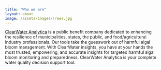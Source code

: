 ```yaml
---
title: "Who we are"
layout: about
image: /assets/images/Trees.jpg
---
```

[ClearWater Analytica](https://www.clrwater.io) is a public benefit company dedicated to enhancing the resilience of municipalities, states, the public, and food/agricultural industry professionals. Our tools take the guesswork out of harmful algal bloom management. With ClearWater insights, you have at your hands the most trusted, empowering, and accurate insights for targeted harmful algal bloom monitoring and preparedness. ClearWater Analytica is your complete water quality decision support tool.
